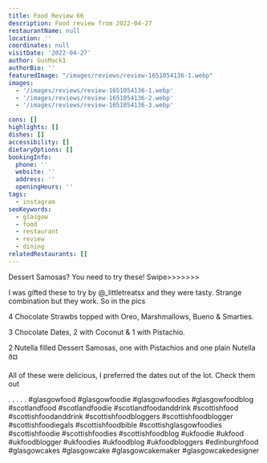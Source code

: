 ```yaml
---
title: Food Review 66
description: Food review from 2022-04-27
restaurantName: null
location: ''
coordinates: null
visitDate: '2022-04-27'
author: GusMack1
authorBio: ''
featuredImage: "/images/reviews/review-1651054136-1.webp"
images:
  - '/images/reviews/review-1651054136-1.webp'
  - '/images/reviews/review-1651054136-2.webp'
  - '/images/reviews/review-1651054136-3.webp'

cons: []
highlights: []
dishes: []
accessibility: []
dietaryOptions: []
bookingInfo:
  phone: ''
  website: ''
  address: ''
  openingHours: ''
tags:
  - instagram
seoKeywords:
  - glasgow
  - food
  - restaurant
  - review
  - dining
relatedRestaurants: []
---
```

Dessert Samosas? You need to try these! Swipe>>>>>>>

I was gifted these to try by @_littletreatsx and they were tasty. Strange combination but they work. So in the pics

4 Chocolate Strawbs topped with Oreo, Marshmallows, Bueno & Smarties.

3 Chocolate Dates, 2 with Coconut & 1 with Pistachio.

2 Nutella filled Dessert Samosas, one with Pistachios and one plain Nutella ð¤

All of these were delicious, I preferred the dates out of the lot. Check them out

.
.
.
.
.
#glasgowfood #glasgowfoodie #glasgowfoodies #glasgowfoodblog #scotlandfood #scotlandfoodie #scotlandfoodanddrink #scottishfood #scottishfoodanddrink #scottishfoodbloggers #scottishfoodblogger #scottishfoodiegals #scottishfoodbible #scottishglasgowfoodies #scottishfoodie #scottishfoodies #scottishfoodblog #ukfoodie #ukfood #ukfoodblogger #ukfoodies #ukfoodblog #ukfoodbloggers #edinburghfood #glasgowcakes #glasgowcake #glasgowcakemaker #glasgowcakedesigner
